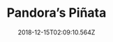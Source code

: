 ---
title: Pandora’s Piñata
artist: Diablo Swing Orchestra
date: 2018-12-15T02:09:10.564Z
cover: /img/tumblr_oyciocxvyi1vfaqyoo1_1280.jpg
styles:
  - Progressive Metal
  - Swing Revival
  - Symphonic Metal
links:
  spotify: https://play.spotify.com/album/0pRLYXwvvYYqMZPV9qLihC
  youtube: https://music.youtube.com/watch?v=WcRtdrsRQ5o
  applemusic: https://itunes.apple.com/us/album/pandoras-pinata/1201984804?uo=4
  soundcloud: ""
  bandcamp: ""
  googleplay: https://play.google.com/music/m/Bfy7ko5iwrindy7i2kjjn5hp3x4?signup_if_needed=1
  deezer: https://www.deezer.com/album/15801656
---
